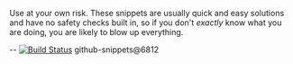 Use at your own risk. These snippets are usually quick and easy solutions
and have no safety checks built in, so if you don't *exactly* know what
you are doing, you are likely to blow up everything.


--
[![Build Status](https://travis-ci.org/jjYBdx4IL/snippets.png?branch=master)](https://travis-ci.org/jjYBdx4IL/snippets)
github-snippets@6812
